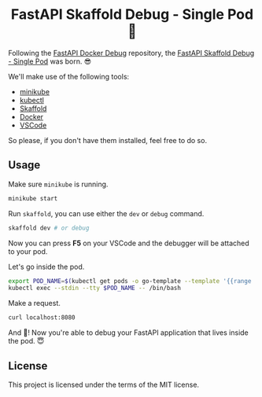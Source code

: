 <h1 align="center">
    <strong>FastAPI Skaffold Debug - Single Pod 🐳</strong>
</h1>

Following the [FastAPI Docker Debug](https://github.com/Kludex/fastapi-docker-debug) repository, the [FastAPI Skaffold Debug - Single Pod](https://github.com/Kludex/fastapi-docker-debug) was born. 😎

We'll make use of the following tools:

* [minikube](https://minikube.sigs.k8s.io/docs/start/)
* [kubectl](https://kubernetes.io/docs/tasks/tools/install-kubectl/)
* [Skaffold](https://skaffold.dev/docs/install/)
* [Docker](https://docs.docker.com/get-docker/)
* [VSCode](https://code.visualstudio.com/download)

So please, if you don't have them installed, feel free to do so.

## Usage

Make sure `minikube` is running.

``` bash
minikube start
```

Run `skaffold`, you can use either the `dev` or `debug` command.

``` bash
skaffold dev # or debug
```

Now you can press **F5** on your VSCode and the debugger will be attached to your pod.

Let's go inside the pod.

```bash
export POD_NAME=$(kubectl get pods -o go-template --template '{{range .items}}{{.metadata.name}}{{"\n"}}{{end}}')
kubectl exec --stdin --tty $POD_NAME -- /bin/bash
```

Make a request.
```bash
curl localhost:8080
```

And 🎉! Now you're able to debug your FastAPI application that lives inside the pod. 😇

## License

This project is licensed under the terms of the MIT license.
